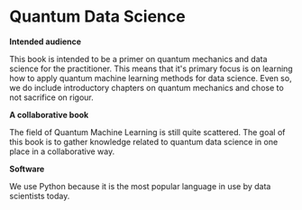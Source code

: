 # Quantum Data Science

**Intended audience**

This book is intended to be a primer on quantum mechanics and data science for the practitioner. This means that it's primary focus is on learning how to apply quantum machine learning methods for data science. Even so, we do include introductory chapters on quantum mechanics and chose to not sacrifice on rigour.

**A collaborative book**

The field of Quantum Machine Learning is still quite scattered. The goal of this book is to gather knowledge related to quantum data science in one place in a  collaborative way.

**Software**

We use Python because it is the most popular language in use by data scientists today.

